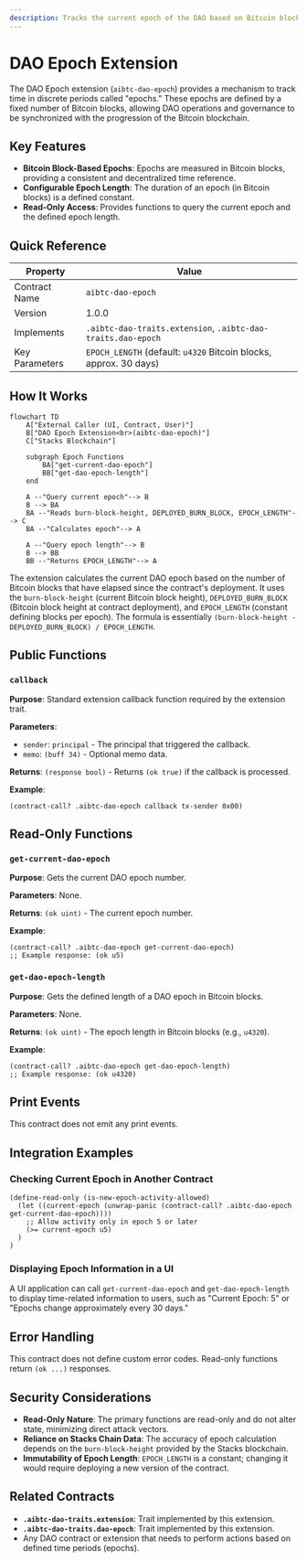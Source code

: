 ```yaml
---
description: Tracks the current epoch of the DAO based on Bitcoin block progression.
---
```


# DAO Epoch Extension

The DAO Epoch extension (`aibtc-dao-epoch`) provides a mechanism to track time in discrete periods called "epochs." These epochs are defined by a fixed number of Bitcoin blocks, allowing DAO operations and governance to be synchronized with the progression of the Bitcoin blockchain.

## Key Features

- **Bitcoin Block-Based Epochs**: Epochs are measured in Bitcoin blocks, providing a consistent and decentralized time reference.
- **Configurable Epoch Length**: The duration of an epoch (in Bitcoin blocks) is a defined constant.
- **Read-Only Access**: Provides functions to query the current epoch and the defined epoch length.

## Quick Reference

| Property       | Value                                                            |
| -------------- | ---------------------------------------------------------------- |
| Contract Name  | `aibtc-dao-epoch`                                                |
| Version        | 1.0.0                                                            |
| Implements     | `.aibtc-dao-traits.extension`, `.aibtc-dao-traits.dao-epoch`     |
| Key Parameters | `EPOCH_LENGTH` (default: `u4320` Bitcoin blocks, approx. 30 days) |

## How It Works

```mermaid
flowchart TD
    A["External Caller (UI, Contract, User)"]
    B["DAO Epoch Extension<br>(aibtc-dao-epoch)"]
    C["Stacks Blockchain"]
    
    subgraph Epoch Functions
        BA["get-current-dao-epoch"]
        BB["get-dao-epoch-length"]
    end
    
    A --"Query current epoch"--> B
    B --> BA
    BA --"Reads burn-block-height, DEPLOYED_BURN_BLOCK, EPOCH_LENGTH"--> C
    BA --"Calculates epoch"--> A
    
    A --"Query epoch length"--> B
    B --> BB
    BB --"Returns EPOCH_LENGTH"--> A
```

The extension calculates the current DAO epoch based on the number of Bitcoin blocks that have elapsed since the contract's deployment. It uses the `burn-block-height` (current Bitcoin block height), `DEPLOYED_BURN_BLOCK` (Bitcoin block height at contract deployment), and `EPOCH_LENGTH` (constant defining blocks per epoch). The formula is essentially `(burn-block-height - DEPLOYED_BURN_BLOCK) / EPOCH_LENGTH`.

## Public Functions

### `callback`

**Purpose**: Standard extension callback function required by the extension trait.

**Parameters**:
- `sender`: `principal` - The principal that triggered the callback.
- `memo`: `(buff 34)` - Optional memo data.

**Returns**: `(response bool)` - Returns `(ok true)` if the callback is processed.

**Example**:
```clarity
(contract-call? .aibtc-dao-epoch callback tx-sender 0x00)
```

## Read-Only Functions

### `get-current-dao-epoch`

**Purpose**: Gets the current DAO epoch number.

**Parameters**: None.

**Returns**: `(ok uint)` - The current epoch number.

**Example**:
```clarity
(contract-call? .aibtc-dao-epoch get-current-dao-epoch)
;; Example response: (ok u5)
```

### `get-dao-epoch-length`

**Purpose**: Gets the defined length of a DAO epoch in Bitcoin blocks.

**Parameters**: None.

**Returns**: `(ok uint)` - The epoch length in Bitcoin blocks (e.g., `u4320`).

**Example**:
```clarity
(contract-call? .aibtc-dao-epoch get-dao-epoch-length)
;; Example response: (ok u4320)
```

## Print Events

This contract does not emit any print events.

## Integration Examples

### Checking Current Epoch in Another Contract

```clarity
(define-read-only (is-new-epoch-activity-allowed)
  (let ((current-epoch (unwrap-panic (contract-call? .aibtc-dao-epoch get-current-dao-epoch))))
    ;; Allow activity only in epoch 5 or later
    (>= current-epoch u5)
  )
)
```

### Displaying Epoch Information in a UI

A UI application can call `get-current-dao-epoch` and `get-dao-epoch-length` to display time-related information to users, such as "Current Epoch: 5" or "Epochs change approximately every 30 days."

## Error Handling

This contract does not define custom error codes. Read-only functions return `(ok ...)` responses.

## Security Considerations

- **Read-Only Nature**: The primary functions are read-only and do not alter state, minimizing direct attack vectors.
- **Reliance on Stacks Chain Data**: The accuracy of epoch calculation depends on the `burn-block-height` provided by the Stacks blockchain.
- **Immutability of Epoch Length**: `EPOCH_LENGTH` is a constant; changing it would require deploying a new version of the contract.

## Related Contracts

- **`.aibtc-dao-traits.extension`**: Trait implemented by this extension.
- **`.aibtc-dao-traits.dao-epoch`**: Trait implemented by this extension.
- Any DAO contract or extension that needs to perform actions based on defined time periods (epochs).
